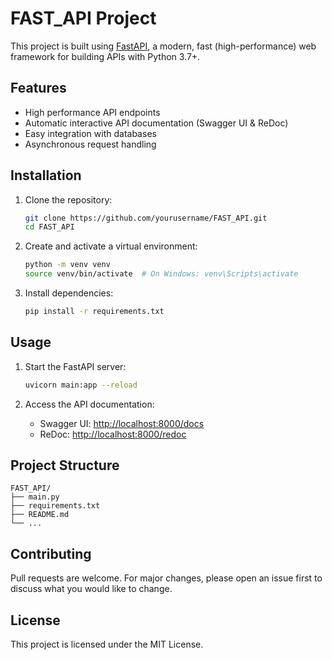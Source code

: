 # FAST_API Project

This project is built using [FastAPI](https://fastapi.tiangolo.com/), a modern, fast (high-performance) web framework for building APIs with Python 3.7+.

## Features

- High performance API endpoints
- Automatic interactive API documentation (Swagger UI & ReDoc)
- Easy integration with databases
- Asynchronous request handling

## Installation

1. Clone the repository:
    ```bash
    git clone https://github.com/yourusername/FAST_API.git
    cd FAST_API
    ```

2. Create and activate a virtual environment:
    ```bash
    python -m venv venv
    source venv/bin/activate  # On Windows: venv\Scripts\activate
    ```

3. Install dependencies:
    ```bash
    pip install -r requirements.txt
    ```

## Usage

1. Start the FastAPI server:
    ```bash
    uvicorn main:app --reload
    ```

2. Access the API documentation:
    - Swagger UI: [http://localhost:8000/docs](http://localhost:8000/docs)
    - ReDoc: [http://localhost:8000/redoc](http://localhost:8000/redoc)

## Project Structure

```
FAST_API/
├── main.py
├── requirements.txt
├── README.md
└── ...
```

## Contributing

Pull requests are welcome. For major changes, please open an issue first to discuss what you would like to change.

## License

This project is licensed under the MIT License.